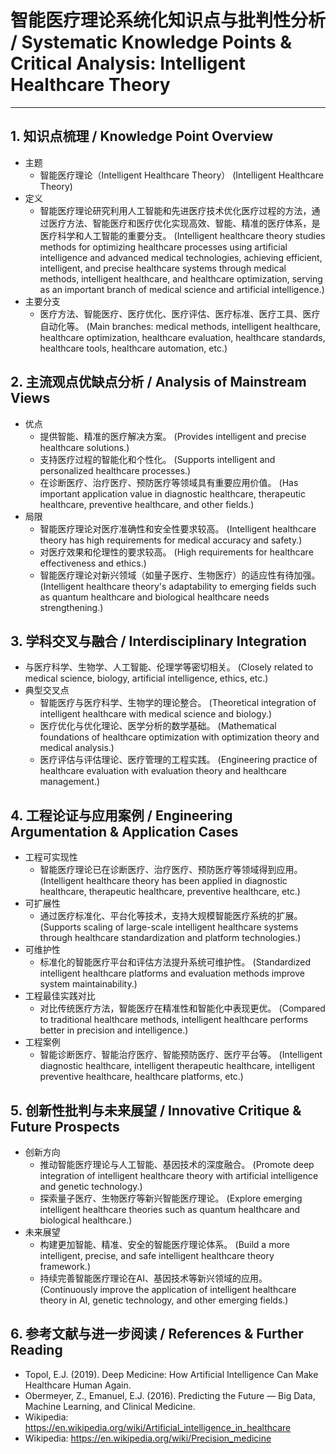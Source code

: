 # 智能医疗理论系统化知识点与批判性分析 / Systematic Knowledge Points & Critical Analysis: Intelligent Healthcare Theory

---

## 1. 知识点梳理 / Knowledge Point Overview

- 主题
  - 智能医疗理论（Intelligent Healthcare Theory）
      (Intelligent Healthcare Theory)
- 定义
  - 智能医疗理论研究利用人工智能和先进医疗技术优化医疗过程的方法，通过医疗方法、智能医疗和医疗优化实现高效、智能、精准的医疗体系，是医疗科学和人工智能的重要分支。
      (Intelligent healthcare theory studies methods for optimizing healthcare processes using artificial intelligence and advanced medical technologies, achieving efficient, intelligent, and precise healthcare systems through medical methods, intelligent healthcare, and healthcare optimization, serving as an important branch of medical science and artificial intelligence.)
- 主要分支
  - 医疗方法、智能医疗、医疗优化、医疗评估、医疗标准、医疗工具、医疗自动化等。
      (Main branches: medical methods, intelligent healthcare, healthcare optimization, healthcare evaluation, healthcare standards, healthcare tools, healthcare automation, etc.)

## 2. 主流观点优缺点分析 / Analysis of Mainstream Views

- 优点
  - 提供智能、精准的医疗解决方案。
      (Provides intelligent and precise healthcare solutions.)
  - 支持医疗过程的智能化和个性化。
      (Supports intelligent and personalized healthcare processes.)
  - 在诊断医疗、治疗医疗、预防医疗等领域具有重要应用价值。
      (Has important application value in diagnostic healthcare, therapeutic healthcare, preventive healthcare, and other fields.)
- 局限
  - 智能医疗理论对医疗准确性和安全性要求较高。
      (Intelligent healthcare theory has high requirements for medical accuracy and safety.)
  - 对医疗效果和伦理性的要求较高。
      (High requirements for healthcare effectiveness and ethics.)
  - 智能医疗理论对新兴领域（如量子医疗、生物医疗）的适应性有待加强。
      (Intelligent healthcare theory's adaptability to emerging fields such as quantum healthcare and biological healthcare needs strengthening.)

## 3. 学科交叉与融合 / Interdisciplinary Integration

- 与医疗科学、生物学、人工智能、伦理学等密切相关。
  (Closely related to medical science, biology, artificial intelligence, ethics, etc.)
- 典型交叉点
  - 智能医疗与医疗科学、生物学的理论整合。
      (Theoretical integration of intelligent healthcare with medical science and biology.)
  - 医疗优化与优化理论、医学分析的数学基础。
      (Mathematical foundations of healthcare optimization with optimization theory and medical analysis.)
  - 医疗评估与评估理论、医疗管理的工程实践。
      (Engineering practice of healthcare evaluation with evaluation theory and healthcare management.)

## 4. 工程论证与应用案例 / Engineering Argumentation & Application Cases

- 工程可实现性
  - 智能医疗理论已在诊断医疗、治疗医疗、预防医疗等领域得到应用。
      (Intelligent healthcare theory has been applied in diagnostic healthcare, therapeutic healthcare, preventive healthcare, etc.)
- 可扩展性
  - 通过医疗标准化、平台化等技术，支持大规模智能医疗系统的扩展。
      (Supports scaling of large-scale intelligent healthcare systems through healthcare standardization and platform technologies.)
- 可维护性
  - 标准化的智能医疗平台和评估方法提升系统可维护性。
      (Standardized intelligent healthcare platforms and evaluation methods improve system maintainability.)
- 工程最佳实践对比
  - 对比传统医疗方法，智能医疗在精准性和智能化中表现更优。
      (Compared to traditional healthcare methods, intelligent healthcare performs better in precision and intelligence.)
- 工程案例
  - 智能诊断医疗、智能治疗医疗、智能预防医疗、医疗平台等。
      (Intelligent diagnostic healthcare, intelligent therapeutic healthcare, intelligent preventive healthcare, healthcare platforms, etc.)

## 5. 创新性批判与未来展望 / Innovative Critique & Future Prospects

- 创新方向
  - 推动智能医疗理论与人工智能、基因技术的深度融合。
      (Promote deep integration of intelligent healthcare theory with artificial intelligence and genetic technology.)
  - 探索量子医疗、生物医疗等新兴智能医疗理论。
      (Explore emerging intelligent healthcare theories such as quantum healthcare and biological healthcare.)
- 未来展望
  - 构建更加智能、精准、安全的智能医疗理论体系。
      (Build a more intelligent, precise, and safe intelligent healthcare theory framework.)
  - 持续完善智能医疗理论在AI、基因技术等新兴领域的应用。
      (Continuously improve the application of intelligent healthcare theory in AI, genetic technology, and other emerging fields.)

## 6. 参考文献与进一步阅读 / References & Further Reading

- Topol, E.J. (2019). Deep Medicine: How Artificial Intelligence Can Make Healthcare Human Again.
- Obermeyer, Z., Emanuel, E.J. (2016). Predicting the Future — Big Data, Machine Learning, and Clinical Medicine.
- Wikipedia: <https://en.wikipedia.org/wiki/Artificial_intelligence_in_healthcare>
- Wikipedia: <https://en.wikipedia.org/wiki/Precision_medicine>
